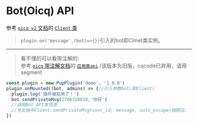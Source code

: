# Bot(Oicq) API

参考 [`oicq v2` 文档](https://oicqjs.github.io/oicq/classes/Client.html)的 [`Client` 类](https://oicqjs.github.io/oicq/classes/Client.html)<br>
>`plugin.on('message',(bot)=>{})`引入的bot即Clinet类实例。
***
>看不懂的可以看带注解的:<br>
参考 [`oicq` 带注解文档](https://ltxhhz.github.io/oicq-wiki/api/%E5%BA%94%E7%94%A8%E7%B1%BBapi.html)的 [`应用类api`](https://ltxhhz.github.io/oicq-wiki/api/%E5%BA%94%E7%94%A8%E7%B1%BBapi.html) /该版本为旧版，cqcode已弃用，请用segment
```js
const plugin = new PupPlugin('demo', '1.0.0')
plugin.onMounted((bot, admins) => {//引入参数bot(即Client)
  plugin.log('插件被启用了！')
  bot.sendPrivateMsg(1706328818,'你好')
  //调用Bot API发信息
  //与文档中Client.sendPrivateMsg(user_id, message, auto_escape)相照应。
})
```
